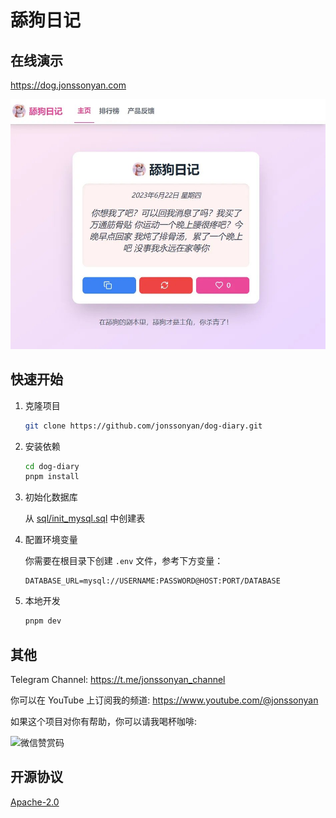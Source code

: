 # 舔狗日记

## 在线演示

https://dog.jonssonyan.com

![preview](docs/images/preview.png)

## 快速开始

1. 克隆项目

    ```bash
    git clone https://github.com/jonssonyan/dog-diary.git
    ```

2. 安装依赖

    ```bash
    cd dog-diary
    pnpm install
    ```

3. 初始化数据库

   从 [sql/init_mysql.sql](sql/init_mysql.sql) 中创建表

4. 配置环境变量

   你需要在根目录下创建 `.env` 文件，参考下方变量：

   ```env
   DATABASE_URL=mysql://USERNAME:PASSWORD@HOST:PORT/DATABASE
   ```

5. 本地开发

   ```bash
   pnpm dev
   ```

## 其他

Telegram Channel: https://t.me/jonssonyan_channel

你可以在 YouTube 上订阅我的频道: https://www.youtube.com/@jonssonyan

如果这个项目对你有帮助，你可以请我喝杯咖啡:

<img src="https://github.com/jonssonyan/install-script/assets/46235235/cce90c48-27d3-492c-af3e-468b656bdd06" width="150" alt="微信赞赏码" title="微信赞赏码"/>

## 开源协议

[Apache-2.0](LICENSE)